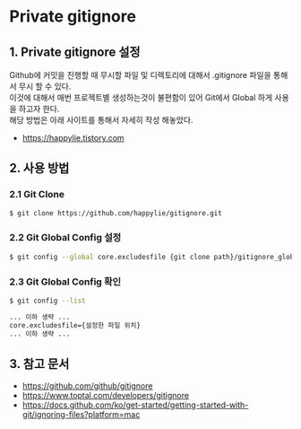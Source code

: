 # Private gitignore

## 1. Private gitignore 설정
Github에 커밋을 진행할 때 무시할 파일 및 디렉토리에 대해서 .gitignore 파일을 통해서 무시 할 수 있다.<br>
이것에 대해서 매번 프로젝트별 생성하는것이 불편함이 있어 Git에서 Global 하게 사용을 하고자 한다.<br>
해당 방법은 아래 사이트를 통해서 자세히 작성 해놓았다.
- https://happylie.tistory.com

## 2. 사용 방법
### 2.1 Git Clone
```bash
$ git clone https://github.com/happylie/gitignore.git
```

### 2.2 Git Global Config 설정
```bash
$ git config --global core.excludesfile {git clone path}/gitignore_global
```

### 2.3 Git Global Config 확인
```bash
$ git config --list

... 이하 생략 ...
core.excludesfile={설정한 파일 위치}
... 이하 생략 ...
```

## 3. 참고 문서
- https://github.com/github/gitignore
- https://www.toptal.com/developers/gitignore
- https://docs.github.com/ko/get-started/getting-started-with-git/ignoring-files?platform=mac